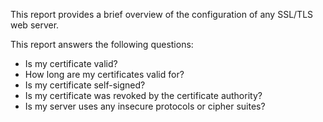 This report provides a brief overview of the configuration of any SSL/TLS web server.

This report answers the following questions:

- Is my certificate valid?
- How long are my certificates valid for?
- Is my certificate self-signed?
- Is my certificate was revoked by the certificate authority?
- Is my server uses any insecure protocols or cipher suites?
